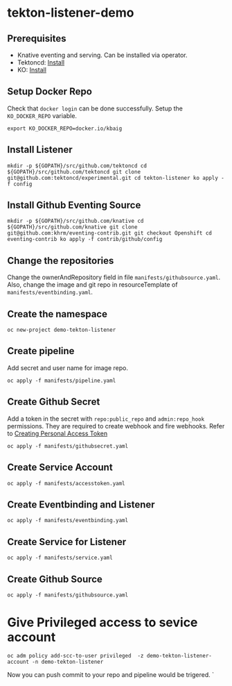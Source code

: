 # tekton-listener-demo

## Prerequisites
- Knative eventing and serving. Can be installed via operator.
- Tektoncd: [Install](https://github.com/tektoncd/pipeline/blob/master/docs/install.md#installing-tekton-pipelines-on-openshiftminishift)
- KO: [Install](https://github.com/google/ko#installation)


## Setup Docker Repo
Check that `docker login` can be done successfully.
Setup the `KO_DOCKER_REPO` variable. 

`
export KO_DOCKER_REPO=docker.io/kbaig
`

## Install Listener

`
mkdir -p ${GOPATH}/src/github.com/tektoncd
cd ${GOPATH}/src/github.com/tektoncd
git clone git@github.com:tektoncd/experimental.git
cd tekton-listener
ko apply -f config
`

## Install Github Eventing Source

`
mkdir -p ${GOPATH}/src/github.com/knative
cd ${GOPATH}/src/github.com/knative
git clone git@github.com:khrm/eventing-contrib.git
git checkout Openshift
cd eventing-contrib
ko apply -f contrib/github/config
`

## Change the repositories
Change the ownerAndRepository field in file `manifests/githubsource.yaml`. 
Also, change the image and git repo in resourceTemplate of  `manifests/eventbinding.yaml`.

## Create the namespace

`
oc new-project demo-tekton-listener
`

## Create pipeline
Add secret and user name for image repo.

`
oc apply -f manifests/pipeline.yaml
`

## Create Github Secret

Add a token in the secret with `repo:public_repo` and `admin:repo_hook` permissions. They are required to create webhook and fire webhooks.
Refer to [Creating Personal Access Token](https://help.github.com/en/articles/creating-a-personal-access-token-for-the-command-line#creating-a-token)

`
oc apply -f manifests/githubsecret.yaml
`

## Create Service Account

`
oc apply -f manifests/accesstoken.yaml
`

## Create Eventbinding and Listener

`
oc apply -f manifests/eventbinding.yaml
`

## Create Service for Listener

`
oc apply -f manifests/service.yaml
`

## Create Github Source

`
oc apply -f manifests/githubsource.yaml
`

# Give Privileged access to sevice account

`
oc adm policy add-scc-to-user privileged  -z demo-tekton-listener-account -n demo-tekton-listener
`



Now you can push commit to your repo and pipeline would be trigered.
`
